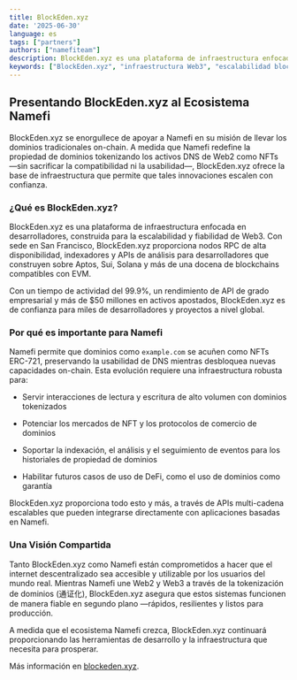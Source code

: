```yaml
---
title: BlockEden.xyz
date: '2025-06-30'
language: es
tags: ["partners"]
authors: ["namefiteam"]
description: BlockEden.xyz es una plataforma de infraestructura enfocada en desarrolladores, construida para la escalabilidad y fiabilidad de Web3.
keywords: ["BlockEden.xyz", "infraestructura Web3", "escalabilidad blockchain", "nodos RPC", "Aptos", "Sui", "Solana", "EVM", "Namefi", "internet descentralizado"]
---
```



## **Presentando BlockEden.xyz al Ecosistema Namefi**

BlockEden.xyz se enorgullece de apoyar a Namefi en su misión de llevar los dominios tradicionales on-chain. A medida que Namefi redefine la propiedad de dominios tokenizando los activos DNS de Web2 como NFTs —sin sacrificar la compatibilidad ni la usabilidad—, BlockEden.xyz ofrece la base de infraestructura que permite que tales innovaciones escalen con confianza.

### **¿Qué es BlockEden.xyz?**

BlockEden.xyz es una plataforma de infraestructura enfocada en desarrolladores, construida para la escalabilidad y fiabilidad de Web3. Con sede en San Francisco, BlockEden.xyz proporciona nodos RPC de alta disponibilidad, indexadores y APIs de análisis para desarrolladores que construyen sobre Aptos, Sui, Solana y más de una docena de blockchains compatibles con EVM.

Con un tiempo de actividad del 99.9%, un rendimiento de API de grado empresarial y más de $50 millones en activos apostados, BlockEden.xyz es de confianza para miles de desarrolladores y proyectos a nivel global.

### **Por qué es importante para Namefi**

Namefi permite que dominios como `example.com` se acuñen como NFTs ERC-721, preservando la usabilidad de DNS mientras desbloquea nuevas capacidades on-chain. Esta evolución requiere una infraestructura robusta para:

*   Servir interacciones de lectura y escritura de alto volumen con dominios tokenizados

*   Potenciar los mercados de NFT y los protocolos de comercio de dominios

*   Soportar la indexación, el análisis y el seguimiento de eventos para los historiales de propiedad de dominios

*   Habilitar futuros casos de uso de DeFi, como el uso de dominios como garantía

BlockEden.xyz proporciona todo esto y más, a través de APIs multi-cadena escalables que pueden integrarse directamente con aplicaciones basadas en Namefi.

### **Una Visión Compartida**

Tanto BlockEden.xyz como Namefi están comprometidos a hacer que el internet descentralizado sea accesible y utilizable por los usuarios del mundo real. Mientras Namefi une Web2 y Web3 a través de la tokenización de dominios (通证化), BlockEden.xyz asegura que estos sistemas funcionen de manera fiable en segundo plano —rápidos, resilientes y listos para producción.

A medida que el ecosistema Namefi crezca, BlockEden.xyz continuará proporcionando las herramientas de desarrollo y la infraestructura que necesita para prosperar.

Más información en [blockeden.xyz](https://blockeden.xyz).